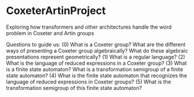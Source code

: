# CoxeterArtinProject
Exploring how transformers and other architectures handle the word problem in Coxeter and Artin groups

Questions to guide us:
(0) What is a Coxeter group? What are the different ways of presenting a Coxeter group algebraically? What do these algebraic presentations represent geometrically?
(1) What is a regular language? 
(2) What is the language of reduced expressions in a Coxeter group?
(3) What is a finite state automaton? What is a transformation semigroup of a finite state automaton?
(4) What is the finite state automaton that recognizes the language of reduced expressions in Coxeter groups? 
(5) What is the transformation semigroup of this finite state automaton?
